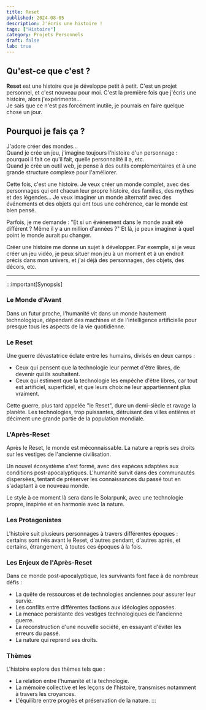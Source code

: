```yaml
---
title: Reset
published: 2024-08-05
description: J'écris une histoire !
tags: ["Histoire"]
category: Projets Personnels
draft: false
lab: true
---
```


## Qu'est-ce que c'est ?

**Reset** est une histoire que je développe petit à petit. C'est un projet personnel, et c'est nouveau pour moi. C'est la première fois que j'écris une histoire, alors j'expérimente...
<br/>
Je sais que ce n'est pas forcément inutile, je pourrais en faire quelque chose un jour.

## Pourquoi je fais ça ?

J'adore créer des mondes...
<br/>
Quand je crée un jeu, j'imagine toujours l'histoire d'un personnage : pourquoi il fait ce qu'il fait, quelle personnalité il a, etc.
<br/>
Quand je crée un outil web, je pense à des outils complémentaires et à une grande structure complexe pour l'améliorer.

Cette fois, c'est une histoire. Je veux créer un monde complet, avec des personnages qui ont chacun leur propre histoire, des familles, des mythes et des légendes...
Je veux imaginer un monde alternatif avec des événements et des objets qui ont tous une cohérence, car le monde est bien pensé.

Parfois, je me demande : "Et si un événement dans le monde avait été différent ? Même il y a un million d'années ?" Et là, je peux imaginer à quel point le monde aurait pu changer.

Créer une histoire me donne un sujet à développer. Par exemple, si je veux créer un jeu vidéo, je peux situer mon jeu à un moment et à un endroit précis dans mon univers, et j'ai déjà des personnages, des objets, des décors, etc.
<br/>

<!-- ## Synopsis -->

---

:::important[Synopsis]
### Le Monde d'Avant

Dans un futur proche, l'humanité vit dans un monde hautement technologique, dépendant des machines et de l'intelligence artificielle pour presque tous les aspects de la vie quotidienne.

### Le Reset

Une guerre dévastatrice éclate entre les humains, divisés en deux camps :
- Ceux qui pensent que la technologie leur permet d'être libres, de devenir qui ils souhaitent.
- Ceux qui estiment que la technologie les empêche d'être libres, car tout est artificiel, superficiel, et que leurs choix ne leur appartiennent plus vraiment.

Cette guerre, plus tard appelée "le Reset", dure un demi-siècle et ravage la planète. Les technologies, trop puissantes, détruisent des villes entières et déciment une grande partie de la population mondiale.

### L'Après-Reset

Après le Reset, le monde est méconnaissable. La nature a repris ses droits sur les vestiges de l'ancienne civilisation.

Un nouvel écosystème s'est formé, avec des espèces adaptées aux conditions post-apocalyptiques. L'humanité survit dans des communautés dispersées, tentant de préserver les connaissances du passé tout en s'adaptant à ce nouveau monde.

Le style à ce moment là sera dans le Solarpunk, avec une technologie propre, inspirée et en harmonie avec la nature.

### Les Protagonistes

L'histoire suit plusieurs personnages à travers différentes époques : certains sont nés avant le Reset, d'autres pendant, d'autres après, et certains, étrangement, à toutes ces époques à la fois.

### Les Enjeux de l'Après-Reset

Dans ce monde post-apocalyptique, les survivants font face à de nombreux défis :
- La quête de ressources et de technologies anciennes pour assurer leur survie.
- Les conflits entre différentes factions aux idéologies opposées.
- La menace persistante des vestiges technologiques de l'ancienne guerre.
- La reconstruction d'une nouvelle société, en essayant d'éviter les erreurs du passé.
- La nature qui reprend ses droits.

### Thèmes

L'histoire explore des thèmes tels que :
- La relation entre l'humanité et la technologie.
- La mémoire collective et les leçons de l'histoire, transmises notamment à travers les croyances.
- L'équilibre entre progrès et préservation de la nature.
:::